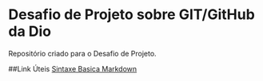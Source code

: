 # Desafio de Projeto sobre GIT/GitHub da Dio
Repositório criado para o Desafio de Projeto.

##Link Úteis
[Sintaxe Basica Markdown](http://markdownguide.org/basic-syntax)

